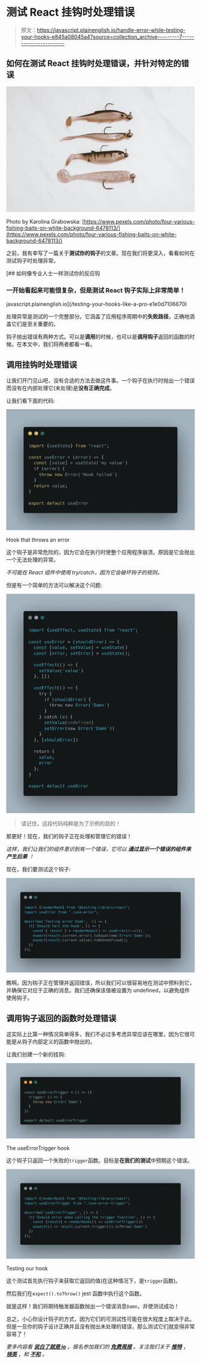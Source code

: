 # 测试 React 挂钩时处理错误

> 原文：<https://javascript.plainenglish.io/handle-error-while-testing-your-hooks-e845a08045a4?source=collection_archive---------7----------------------->

## 如何在测试 React 挂钩时处理错误，并针对特定的错误

![](img/5febe67278894df2e950fee9dea368d3.png)

Photo by Karolina Grabowska: [https://www.pexels.com/photo/four-various-fishing-baits-on-white-background-6478113/](https://www.pexels.com/photo/four-various-fishing-baits-on-white-background-6478113/)

之前，我有幸写了一篇关于**测试你的钩子**的文章。现在我们将更深入，看看如何在测试钩子时处理异常。

[](/testing-your-hooks-like-a-pro-e1e0d7106670) [## 如何像专业人士一样测试你的反应钩

### 一开始看起来可能很复杂，但是测试 React 钩子实际上非常简单！

javascript.plainenglish.io](/testing-your-hooks-like-a-pro-e1e0d7106670) 

处理异常是测试的一个完整部分。它涵盖了应用程序周期中的**失败路径**，正确地涵盖它们是至关重要的。

钩子抛出错误有两种方式。可以是**调用**的时候，也可以是**调用钩子**返回的函数的时候。在本文中，我们将两者都看一看。

## 调用挂钩时处理错误

让我们开门见山吧，没有合适的方法去做这件事。一个钩子在执行时抛出一个错误而没有在内部处理它(未处理)是**没有正确完成**。

让我们看下面的代码:

![](img/c85ac47f049e51b85175edf312823ba4.png)

Hook that throws an error

这个钩子是非常危险的，因为它会在执行时使整个应用程序崩溃。原因是它会抛出一个无法处理的异常。

*不可能在 React 组件中使用 try/catch，因为它会破坏钩子的规则。*

但是有一个简单的方法可以解决这个问题:

![](img/aff986fab381740ce211350a021bd82c.png)

> 请记住，这段代码纯粹是为了示例的目的！

那更好！现在，我们的钩子正在处理和管理它的错误！

*这样，我们让我们的组件意识到有一个错误，它可以* ***通过显示一个错误的组件来产生后果*** *！*

现在，我们要测试这个钩子:

![](img/c544507f4fe5271df61b4e5c8f9fa80a.png)

瞧啊。因为钩子正在管理并返回错误，所以我们可以很容易地在测试中预料到它，并确保它对应于正确的消息。我们还确保该值被设置为 undefined，以避免组件使用钩子。

## 调用钩子返回的函数时处理错误

这实际上比第一种情况简单得多，我们不必过多考虑异常应该在哪里，因为它很可能是从钩子内部定义的函数中抛出的。

让我们创建一个新的挂钩:

![](img/c37d0f905d3af9ac006d36358c7734a8.png)

The useErrorTrigger hook

这个钩子只返回一个失败的`trigger`函数。目标是**在我们的测试**中预期这个错误。

![](img/9643e90606a5828859da9c05fbc3d10a.png)

Testing our hook

这个测试首先执行钩子来获取它返回的值(在这种情况下，是`trigger`函数)。

然后我们在`expect().toThrow()` jest 函数中执行这个函数。

就是这样！我们将期待触发器函数抛出一个错误消息`Damn`，并使测试成功！

总之，小心你设计钩子的方式，因为它们的可测试性可能在很大程度上取决于此。但是一旦你的钩子设计正确并且没有抛出未处理的错误，那么测试它们就变得非常容易了！

*更多内容看* [***说白了就是 io***](https://plainenglish.io/) *。报名参加我们的* [***免费周报***](http://newsletter.plainenglish.io/) *。关注我们关于* [***推特***](https://twitter.com/inPlainEngHQ) ， [***领英***](https://www.linkedin.com/company/inplainenglish/) ，*和* [***不和***](https://discord.gg/GtDtUAvyhW) *。*